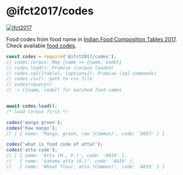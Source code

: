 # @ifct2017/codes

[![ifct2017](http://ninindia.org/images/ifct_2017.png)](https://www.npmjs.com/package/ifct2017)

Food codes from food name in [Indian Food Composition Tables 2017].<br>
Check available [food codes].

```javascript
const codes = require('@ifct2017/codes');
// codes.corpus: Map {name => {name, code}}
// codes.load(): Promise (corpus loaded)
// codes.sql([table], [options]): Promise (sql commands)
// codes.csv(): path to csv file
// codes(<query>)
// -> [{name, code}] for matched food names


await codes.load();
/* load corpus first */

codes('mango green');
codes('Raw mango');
// [ { name: 'Mango, green, raw (Common)', code: 'D057' } ]

codes('what is food code of atta?');
codes('atta code');
// [ { name: 'Atta (H., P.)', code: 'A019' },
//   { name: 'Gahama atta (O.)', code: 'A019' },
//   { name: 'Wheat flour, atta (Common)', code: 'A019' } ]
```


[Indian Food Composition Tables 2017]: http://ifct2017.com/
[food codes]: https://github.com/ifct2017/codes/blob/master/index.csv
